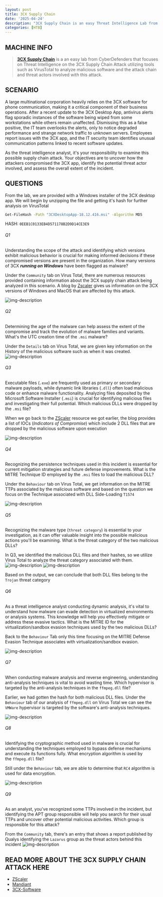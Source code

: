 ```yaml
---
layout: post
title: 3CX Supply Chain
date: '2025-04-24'
description: "3CX Supply Chain is an easy Threat Intelligence Lab from CyberDefenders"
categories: [HTB]
---
```


## MACHINE INFO

> **[3CX Supply Chain](https://cyberdefenders.org/blueteam-ctf-challenges/3cx-supply-chain/)** is a an easy lab from CyberDefenders that focuses on Threat Intelligence on the 3CX Supply Chain Attack utilizing tools such as VirusTotal to analyze malicious software and the attack chain and threat actors involved with this attack. 

## SCENARIO
A large multinational corporation heavily relies on the 3CX software for phone communication, making it a critical component of their business operations. After a recent update to the 3CX Desktop App, antivirus alerts flag sporadic instances of the software being wiped from some workstations while others remain unaffected. Dismissing this as a false positive, the IT team overlooks the alerts, only to notice degraded performance and strange network traffic to unknown servers. Employees report issues with the 3CX app, and the IT security team identifies unusual communication patterns linked to recent software updates.

As the threat intelligence analyst, it's your responsibility to examine this possible supply chain attack. Your objectives are to uncover how the attackers compromised the 3CX app, identify the potential threat actor involved, and assess the overall extent of the incident.


## QUESTIONS
From the lab, we are provided with a Windows installer of the 3CX desktop app. We will begin by unzipping the file and getting it's hash for further analysis on VirusTotal

```sh
Get-FileHash -Path "3CXDesktopApp-18.12.416.msi" -Algorithm MD5
```
HASH: `0EEB1C0133EB4D571178B2D9D14CE3E9`

###### Q1
Understanding the scope of the attack and identifying which versions exhibit malicious behavior is crucial for making informed decisions if these compromised versions are present in the organization. How many versions of 3CX ***running on Windows*** have been flagged as malware?

Under the `Community` tab on Virus Total, there are numerous resources provided containing information about the 3CX supply chain attack being analyzed in this scenario. A blog by [Zscaler](https://www.zscaler.com/blogs/security-research/3cx-supply-chain-attack-campaign) gives us information on the 3CX versions of Windows and MacOS that are affected by this attack.

![img-description](1.png)

###### Q2
Determining the age of the malware can help assess the extent of the compromise and track the evolution of malware families and variants. What's the UTC creation time of the `.msi` malware?

Under the `Details` tab on Virus Total, we are given key information on the History of the malicious software such as when it was created.
![img-description](2.png)

###### Q3
Executable files (`.exe`) are frequently used as primary or secondary malware payloads, while dynamic link libraries (`.dll`) often load malicious code or enhance malware functionality. Analyzing files deposited by the Microsoft Software Installer (`.msi`) is crucial for identifying malicious files and investigating their full potential. Which malicious DLLs were dropped by the `.msi` file?

When we go back to the [ZScaler](https://www.zscaler.com/blogs/security-research/3cx-supply-chain-attack-campaign) resource we got earlier, the blog provides a list of IOCs (*Indicators of Compromise*) which include 2 DLL files that are dropped by the malicious software upon execution

![img-description](3.png)

###### Q4
Recognizing the persistence techniques used in this incident is essential for current mitigation strategies and future defense improvements. What is the MITRE Technique ID employed by the `.msi` files to load the malicious DLL?

Under the `Behaviour` tab on Virus Total, we get information on the MITRE TTPs associated by the malicious software and based on the question we focus on the Technique associated with DLL Side-Loading `T1574`

![img-description](4.png)

###### Q5
Recognizing the malware type (`threat category`) is essential to your investigation, as it can offer valuable insight into the possible malicious actions you'll be examining. What is the threat category of the two malicious DLLs?

In Q3, we identified the malicious DLL files and their hashes, so we utilize Virus Total to analyze the threat category associated with them. 
![img-description](5.png)
![img-description](6.png)

Based on the output, we can conclude that both DLL files belong to the `Trojan` threat category

###### Q6
As a threat intelligence analyst conducting dynamic analysis, it's vital to understand how malware can evade detection in virtualized environments or analysis systems. This knowledge will help you effectively mitigate or address these evasive tactics. What is the MITRE ID for the virtualization/sandbox evasion techniques used by the two malicious DLLs?

Back to the `Behaviour` Tab only this time focusing on the MITRE Defense Evasion Technique associates with virtualization/sandbox evasion.

![img-description](7.png)

###### Q7
When conducting malware analysis and reverse engineering, understanding anti-analysis techniques is vital to avoid wasting time. Which hypervisor is targeted by the anti-analysis techniques in the `ffmpeg.dll` file?

Earlier, we had gotten the hash for both malicious DLL files. Under the `Behaviour` tab of our analysis of `ffmpeg.dll` on Virus Total we can see the `VMWare` hypervisor is targeted by the software's anti-analysis techniques.

![img-description](8.png)

###### Q8
Identifying the cryptographic method used in malware is crucial for understanding the techniques employed to bypass defense mechanisms and execute its functions fully. What encryption algorithm is used by the `ffmpeg.dll` file?

Still under the `Behaviour` tab, we are able to determine that `RC4` algorithm is used for data encryption.

![img-description](9.png)

###### Q9
As an analyst, you've recognized some TTPs involved in the incident, but identifying the APT group responsible will help you search for their usual TTPs and uncover other potential malicious activities. Which group is responsible for this attack?

From the `Community` tab, there's an entry that shows a report published by Qualys identifying the `Lazarus` group as the threat actors behind this incident
![img-description](10.png)


## READ MORE ABOUT THE 3CX SUPPLY CHAIN ATTACK HERE
- [ZScaler](https://www.virustotal.com/gui/file/59e1edf4d82fae4978e97512b0331b7eb21dd4b838b850ba46794d9c7a2c0983/detection)
- [Mandiant](https://cloud.google.com/blog/topics/threat-intelligence/3cx-software-supply-chain-compromise/)
- [3CX-Software](https://www.3cx.com/)